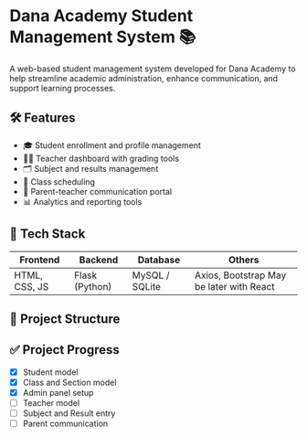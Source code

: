 # Dana Academy Student Management System 📚

A web-based student management system developed for Dana Academy to help streamline academic administration, enhance communication, and support learning processes.

## 🛠️ Features

- 🎓 Student enrollment and profile management
- 🧑‍🏫 Teacher dashboard with grading tools
- 🗂️ Subject and results management
- 📆 Class scheduling
- 📢 Parent-teacher communication portal
- 📊 Analytics and reporting tools

## 🚀 Tech Stack

| Frontend        | Backend         | Database      | Others              |
|-----------------|------------------|---------------|---------------------|
| HTML, CSS, JS           | Flask (Python)   | MySQL / SQLite| Axios, Bootstrap May be later with React   |

## 📁 Project Structure

## ✅ Project Progress
- [x] Student model
- [x] Class and Section model
- [x] Admin panel setup
- [ ] Teacher model
- [ ] Subject and Result entry
- [ ] Parent communication